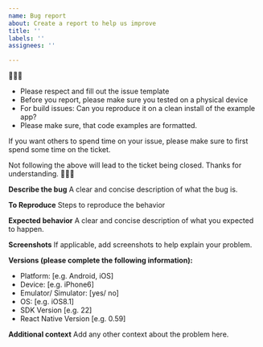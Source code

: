 ```yaml
---
name: Bug report
about: Create a report to help us improve
title: ''
labels: ''
assignees: ''

---
```


🚨🚨🚨
* Please respect and fill out the issue template
* Before you report, please make sure you tested on a physical device
* For build issues: Can you reproduce it on a clean install of the example app?
* Please make sure, that code examples are formatted.

If you want others to spend time on your issue, please make sure to first spend some time on the ticket.

Not following the above will lead to the ticket being closed.
Thanks for understanding.
🚨🚨🚨



**Describe the bug**
A clear and concise description of what the bug is.

**To Reproduce**
Steps to reproduce the behavior

**Expected behavior**
A clear and concise description of what you expected to happen.

**Screenshots**
If applicable, add screenshots to help explain your problem.

**Versions (please complete the following information):**
 - Platform: [e.g. Android, iOS]
 - Device: [e.g. iPhone6]
 - Emulator/ Simulator: [yes/ no]
 - OS: [e.g. iOS8.1]
 - SDK Version [e.g. 22]
 - React Native Version [e.g. 0.59]

**Additional context**
Add any other context about the problem here.
